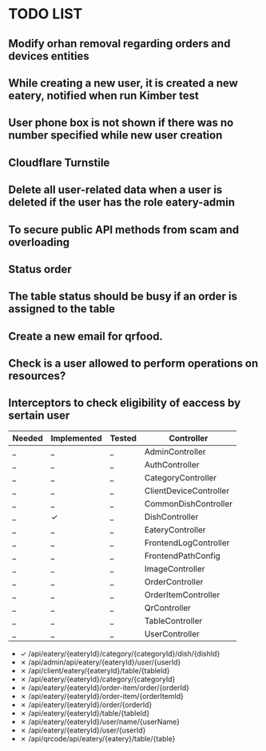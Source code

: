 # TODO LIST

## Modify orhan removal regarding orders and devices entities
## While creating a new user, it is created a new eatery, notified when run Kimber test
## User phone box is not shown if there was no number specified while new user creation
## Cloudflare Turnstile
## Delete all user-related data when a user is deleted if the user has the role eatery-admin
## To secure public API methods from scam and overloading
## Status order
## The table status should be busy if an order is assigned to the table
## Create a new email for qrfood.
## Check is a user allowed to perform operations on resources?

## Interceptors to check eligibility of eaccess by sertain user

| Needed  | Implemented | Tested   | Controller             |
|---------|-------------|----------|------------------------|
| _       | _           | _        | AdminController        |
| _       | _           | _        | AuthController         |
| _       | _           | _        | CategoryController     |
| _       | _           | _        | ClientDeviceController |
| _       | _           | _        | CommonDishController   |
| _       | &check;     | _        | DishController         |
| _       | _           | _        | EateryController       |
| _       | _           | _        | FrontendLogController  |
| _       | _           | _        | FrontendPathConfig     |
| _       | _           | _        | ImageController        |
| _       | _           | _        | OrderController        |
| _       | _           | _        | OrderItemController    |
| _       | _           | _        | QrController           |
| _       | _           | _        | TableController        |
| _       | _           | _        | UserController         |

* &check; /api/eatery/{eateryId}/category/{categoryId}/dish/{dishId}
* &#10007; /api/admin/api/eatery/{eateryId}/user/{userId}
* &#10007; /api/client/eatery/{eateryId}/table/{tableId}
* &#10007; /api/eatery/{eateryId}/category/{categoryId}
* &#10007; /api/eatery/{eateryId}/order-item/order/{orderId}
* &#10007; /api/eatery/{eateryId}/order-item/{orderItemId}
* &#10007; /api/eatery/{eateryId}/order/{orderId}
* &#10007; /api/eatery/{eateryId}/table/{tableId}
* &#10007; /api/eatery/{eateryId}/user/name/{userName}
* &#10007; /api/eatery/{eateryId}/user/{userId}
* &#10007; /api/qrcode/api/eatery/{eatery}/table/{table}
